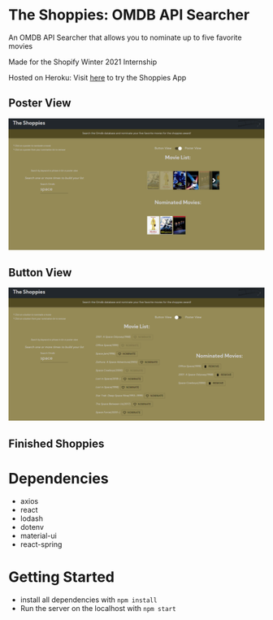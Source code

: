 # The Shoppies: OMDB API Searcher

An OMDB API Searcher that allows you to nominate up to five favorite movies

Made for the Shopify Winter 2021 Internship

Hosted on Heroku: Visit [here](https://shopify-shoppies-ux.herokuapp.com/) to try the Shoppies App

## Poster View

![posterview](https://raw.githubusercontent.com/joshbrookstone/shopifyux/master/docs/images/posters.png?token=AOXUH4HYC52N4U4CPLXWGTC7L64TK)

## Button View

![buttonview](https://raw.githubusercontent.com/joshbrookstone/shopifyux/master/docs/images/buttons.png?token=AOXUH4HTJ4FB7QKQE5ZQ5ZK7L64Q4)

## Finished Shoppies

# Dependencies

- axios
- react
- lodash
- dotenv
- material-ui
- react-spring

# Getting Started

- install all dependencies with `npm install`
- Run the server on the localhost with `npm start`
